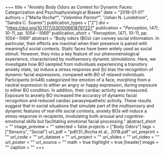 +++
title = "Anxiety Body Odors as Context for Dynamic Faces: Categorization and Psychophysiological Biases"
date = "2018-01-01"
authors = ["Marta Rocha*", "_Valentina Parma*_", "Johan N. Lundstrom", "Sandra C. Soares"]
publication_types = ["2"]
doi = "https://doi.org/10.1177/0301006618797227"
publication = "*Perception*, (47), 10-11, _pp. 1054--1069_"
publication_short = "*Perception*, (47), 10-11, _pp. 1054--1069_"
abstract = "Body odors (BOs) can convey social information. In particular, their effects are maximal when their presence is paired with meaningful social contexts. Static faces have been widely used as social stimuli. However, they miss a key feature of our phenomenological experience, characterized by multisensory dynamic stimulations. Here, we investigate how BO sampled from individuals experiencing a transitory anxiety state, (a) induce a stress response and (b) bias the recognition of dynamic facial expressions, compared with BO of relaxed individuals. Participants (n¼46) categorized the emotion of a face, morphing from a neutral expression to either an angry or happy expression, during exposure to either BO condition. In addition, their cardiac activity was measured. Exposure to anxiety BO increased the accuracy of dynamic facial recognition and reduced cardiac parasympathetic activity. These results suggest that in social situations that simulate part of the multisensory and dynamic features of real-life social contexts, anxiety BOs will induce a stress response in recipients, modulating both arousal and cognitive-emotional skills but facilitating emotional facial processing."
abstract_short = ""
image_preview = ""
selected = false
projects = ["Body Odors"]
tags = ["Sensory", "Social"]
url_pdf = "pdf/31_Rocha et al., 2018.pdf"
url_preprint = ""
url_code = ""
url_dataset = ""
url_project = ""
url_slides = ""
url_video = ""
url_poster = ""
url_source = ""
math = true
highlight = true
[header]
image = ""
caption = ""
+++
